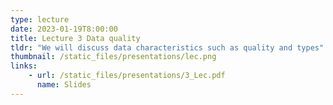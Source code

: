```yaml
---
type: lecture
date: 2023-01-19T8:00:00
title: Lecture 3 Data quality
tldr: "We will discuss data characteristics such as quality and types"
thumbnail: /static_files/presentations/lec.png
links: 
    - url: /static_files/presentations/3_Lec.pdf
      name: Slides
---
```

<!--
**Suggested Readings:**
- [Python basics (Colab)](https://colab.research.google.com/drive/10V3KX5ob17fopdPYg7rajir0jUtZzg8D?usp=sharing)
- [Numpy (Colab)](https://colab.research.google.com/drive/1Qi-qqLCxw9WFoMAmfc2w_6tNGbRDDoP8?usp=sharing)
- [Scipy (Colab)](https://colab.research.google.com/drive/18e4CJkdYP53P6qVPmsXnuPXCnoTOrU0K?usp=sharing)
- [Matplotlib (Colab)](https://colab.research.google.com/drive/1l5PpKfICGHTMBtTGD-bwYgZpOFuV69a0?usp=sharing)
- [Readings 1](https://www.w3schools.com/python/)
- [Readings 2](https://www.pythontutorial.net/python-basics/)-->
